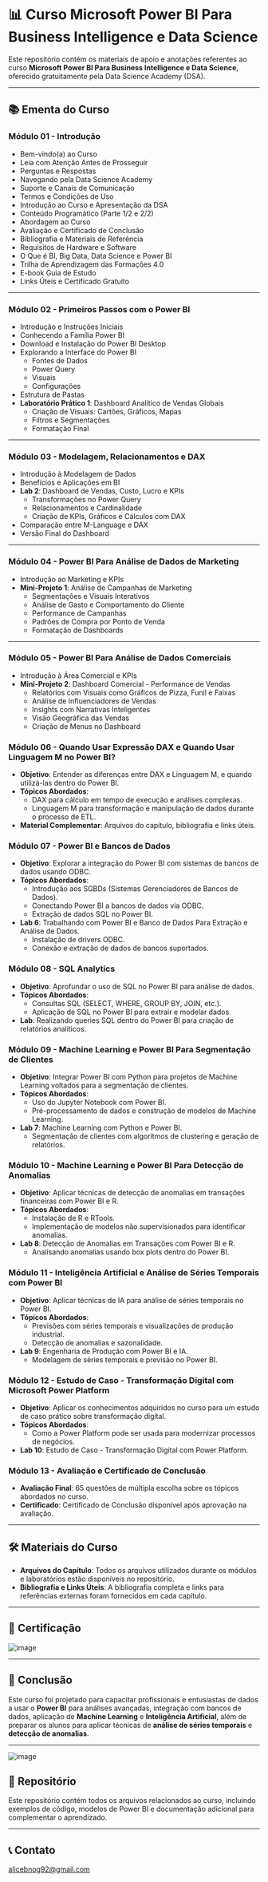 # 📊 Curso Microsoft Power BI Para Business Intelligence e Data Science

Este repositório contém os materiais de apoio e anotações referentes ao curso **Microsoft Power BI Para Business Intelligence e Data Science**, oferecido gratuitamente pela Data Science Academy (DSA).  

---

## 📚 Ementa do Curso

### Módulo 01 - Introdução
- Bem-vindo(a) ao Curso
- Leia com Atenção Antes de Prosseguir
- Perguntas e Respostas
- Navegando pela Data Science Academy
- Suporte e Canais de Comunicação
- Termos e Condições de Uso
- Introdução ao Curso e Apresentação da DSA
- Conteúdo Programático (Parte 1/2 e 2/2)
- Abordagem ao Curso
- Avaliação e Certificado de Conclusão
- Bibliografia e Materiais de Referência
- Requisitos de Hardware e Software
- O Que é BI, Big Data, Data Science e Power BI
- Trilha de Aprendizagem das Formações 4.0
- E-book Guia de Estudo
- Links Úteis e Certificado Gratuito

---

### Módulo 02 - Primeiros Passos com o Power BI
- Introdução e Instruções Iniciais
- Conhecendo a Família Power BI
- Download e Instalação do Power BI Desktop
- Explorando a Interface do Power BI
  - Fontes de Dados
  - Power Query
  - Visuais
  - Configurações
- Estrutura de Pastas
- **Laboratório Prático 1**: Dashboard Analítico de Vendas Globais
  - Criação de Visuais: Cartões, Gráficos, Mapas
  - Filtros e Segmentações
  - Formatação Final

---

### Módulo 03 - Modelagem, Relacionamentos e DAX
- Introdução à Modelagem de Dados
- Benefícios e Aplicações em BI
- **Lab 2**: Dashboard de Vendas, Custo, Lucro e KPIs
  - Transformações no Power Query
  - Relacionamentos e Cardinalidade
  - Criação de KPIs, Gráficos e Cálculos com DAX
- Comparação entre M-Language e DAX
- Versão Final do Dashboard

---

### Módulo 04 - Power BI Para Análise de Dados de Marketing
- Introdução ao Marketing e KPIs
- **Mini-Projeto 1**: Análise de Campanhas de Marketing
  - Segmentações e Visuais Interativos
  - Análise de Gasto e Comportamento do Cliente
  - Performance de Campanhas
  - Padrões de Compra por Ponto de Venda
  - Formatação de Dashboards

---

### Módulo 05 - Power BI Para Análise de Dados Comerciais
- Introdução à Área Comercial e KPIs
- **Mini-Projeto 2**: Dashboard Comercial - Performance de Vendas
  - Relatórios com Visuais como Gráficos de Pizza, Funil e Faixas
  - Análise de Influenciadores de Vendas
  - Insights com Narrativas Inteligentes
  - Visão Geográfica das Vendas
  - Criação de Menus no Dashboard




### Módulo 06 - Quando Usar Expressão DAX e Quando Usar Linguagem M no Power BI?
- **Objetivo**: Entender as diferenças entre DAX e Linguagem M, e quando utilizá-las dentro do Power BI.
- **Tópicos Abordados**:
  - DAX para cálculo em tempo de execução e análises complexas.
  - Linguagem M para transformação e manipulação de dados durante o processo de ETL.
- **Material Complementar**: Arquivos do capítulo, bibliografia e links úteis.

### Módulo 07 - Power BI e Bancos de Dados
- **Objetivo**: Explorar a integração do Power BI com sistemas de bancos de dados usando ODBC.
- **Tópicos Abordados**:
  - Introdução aos SGBDs (Sistemas Gerenciadores de Bancos de Dados).
  - Conectando Power BI a bancos de dados via ODBC.
  - Extração de dados SQL no Power BI.
- **Lab 6**: Trabalhando com Power BI e Banco de Dados Para Extração e Análise de Dados.
  - Instalação de drivers ODBC.
  - Conexão e extração de dados de bancos suportados.

### Módulo 08 - SQL Analytics
- **Objetivo**: Aprofundar o uso de SQL no Power BI para análise de dados.
- **Tópicos Abordados**:
  - Consultas SQL (SELECT, WHERE, GROUP BY, JOIN, etc.).
  - Aplicação de SQL no Power BI para extrair e modelar dados.
- **Lab**: Realizando queries SQL dentro do Power BI para criação de relatórios analíticos.
  
### Módulo 09 - Machine Learning e Power BI Para Segmentação de Clientes
- **Objetivo**: Integrar Power BI com Python para projetos de Machine Learning voltados para a segmentação de clientes.
- **Tópicos Abordados**:
  - Uso do Jupyter Notebook com Power BI.
  - Pré-processamento de dados e construção de modelos de Machine Learning.
- **Lab 7**: Machine Learning com Python e Power BI.
  - Segmentação de clientes com algoritmos de clustering e geração de relatórios.

### Módulo 10 - Machine Learning e Power BI Para Detecção de Anomalias
- **Objetivo**: Aplicar técnicas de detecção de anomalias em transações financeiras com Power BI e R.
- **Tópicos Abordados**:
  - Instalação de R e RTools.
  - Implementação de modelos não supervisionados para identificar anomalias.
- **Lab 8**: Detecção de Anomalias em Transações com Power BI e R.
  - Analisando anomalias usando box plots dentro do Power BI.

### Módulo 11 - Inteligência Artificial e Análise de Séries Temporais com Power BI
- **Objetivo**: Aplicar técnicas de IA para análise de séries temporais no Power BI.
- **Tópicos Abordados**:
  - Previsões com séries temporais e visualizações de produção industrial.
  - Detecção de anomalias e sazonalidade.
- **Lab 9**: Engenharia de Produção com Power BI e IA.
  - Modelagem de séries temporais e previsão no Power BI.

### Módulo 12 - Estudo de Caso - Transformação Digital com Microsoft Power Platform
- **Objetivo**: Aplicar os conhecimentos adquiridos no curso para um estudo de caso prático sobre transformação digital.
- **Tópicos Abordados**:
  - Como a Power Platform pode ser usada para modernizar processos de negócios.
- **Lab 10**: Estudo de Caso - Transformação Digital com Power Platform.

### Módulo 13 - Avaliação e Certificado de Conclusão
- **Avaliação Final**: 65 questões de múltipla escolha sobre os tópicos abordados no curso.
- **Certificado**: Certificado de Conclusão disponível após aprovação na avaliação.

---

## 🛠 Materiais do Curso

- **Arquivos do Capítulo**: Todos os arquivos utilizados durante os módulos e laboratórios estão disponíveis no repositório.
- **Bibliografia e Links Úteis**: A bibliografia completa e links para referências externas foram fornecidos em cada capítulo.

---

## 🏅 Certificação

![image](https://github.com/user-attachments/assets/0f11d481-614b-436c-b765-ce62ad4f8f53)


---

## 🚀 Conclusão

Este curso foi projetado para capacitar profissionais e entusiastas de dados a usar o **Power BI** para análises avançadas, integração com bancos de dados, aplicação de **Machine Learning** e **Inteligência Artificial**, além de preparar os alunos para aplicar técnicas de **análise de séries temporais** e **detecção de anomalias**.

---
![image](https://github.com/user-attachments/assets/20384edd-8f5d-4a4c-9b95-074e50c7e12c)

## 📂 Repositório

Este repositório contém todos os arquivos relacionados ao curso, incluindo exemplos de código, modelos de Power BI e documentação adicional para complementar o aprendizado.

---

## 📞 Contato

alicebnog92@gmail.com
